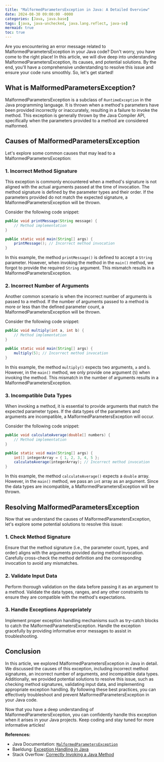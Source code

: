 ```yaml
---
title: "MalformedParametersException in Java: A Detailed Overview"
date: 2024-08-30 09:00:00 -0000
categories: [Java, java.base]
tags: [java, java-unchecked, java.lang.reflect, java-se]
mermaid: true
toc: true
---
```



Are you encountering an error message related to MalformedParametersException in your Java code? Don't worry, you have come to the right place! In this article, we will dive deep into understanding MalformedParametersException, its causes, and potential solutions. By the end, you'll have a comprehensive understanding to resolve this issue and ensure your code runs smoothly. So, let's get started!

## What is MalformedParametersException?

MalformedParametersException is a subclass of `RuntimeException` in the Java programming language. It is thrown when a method's parameters have been provided incorrectly or inaccurately, resulting in a failure to invoke the method. This exception is generally thrown by the Java Compiler API, specifically when the parameters provided to a method are considered malformed.

## Causes of MalformedParametersException

Let's explore some common causes that may lead to a MalformedParametersException:

### 1. Incorrect Method Signature

This exception is commonly encountered when a method's signature is not aligned with the actual arguments passed at the time of invocation. The method signature is defined by the parameter types and their order. If the parameters provided do not match the expected signature, a MalformedParametersException will be thrown.

Consider the following code snippet:

```java
public void printMessage(String message) {
    // Method implementation
}

public static void main(String[] args) {
    printMessage(); // Incorrect method invocation
}
```

In this example, the method `printMessage()` is defined to accept a `String` parameter. However, when invoking the method in the `main()` method, we forgot to provide the required `String` argument. This mismatch results in a MalformedParametersException.

### 2. Incorrect Number of Arguments

Another common scenario is when the incorrect number of arguments is passed to a method. If the number of arguments passed to a method is more or less than the defined parameter count, a MalformedParametersException will be thrown.

Consider the following code snippet:

```java
public void multiply(int a, int b) {
    // Method implementation
}

public static void main(String[] args) {
    multiply(5); // Incorrect method invocation
}
```

In this example, the method `multiply()` expects two arguments, `a` and `b`. However, in the `main()` method, we only provide one argument (`5`) when invoking the method. This mismatch in the number of arguments results in a MalformedParametersException.

### 3. Incompatible Data Types

When invoking a method, it is essential to provide arguments that match the expected parameter types. If the data types of the parameters and arguments are incompatible, a MalformedParametersException will occur.

Consider the following code snippet:

```java
public void calculateAverage(double[] numbers) {
    // Method implementation
}

public static void main(String[] args) {
    int[] integerArray = { 1, 2, 3, 4, 5 };
    calculateAverage(integerArray); // Incorrect method invocation
}
```

In this example, the method `calculateAverage()` expects a `double` array. However, in the `main()` method, we pass an `int` array as an argument. Since the data types are incompatible, a MalformedParametersException will be thrown.

## Resolving MalformedParametersException

Now that we understand the causes of MalformedParametersException, let's explore some potential solutions to resolve this issue:

### 1. Check Method Signature

Ensure that the method signature (i.e., the parameter count, types, and order) aligns with the arguments provided during method invocation. Carefully cross-check the method definition and the corresponding invocation to avoid any mismatches.

### 2. Validate Input Data

Perform thorough validation on the data before passing it as an argument to a method. Validate the data types, ranges, and any other constraints to ensure they are compatible with the method's expectations.

### 3. Handle Exceptions Appropriately

Implement proper exception handling mechanisms such as try-catch blocks to catch the MalformedParametersException. Handle the exception gracefully by providing informative error messages to assist in troubleshooting.

## Conclusion

In this article, we explored MalformedParametersException in Java in detail. We discussed the causes of this exception, including incorrect method signatures, an incorrect number of arguments, and incompatible data types. Additionally, we provided potential solutions to resolve this issue, such as checking method signatures, validating input data, and implementing appropriate exception handling. By following these best practices, you can effectively troubleshoot and prevent MalformedParametersException in your Java code.

Now that you have a deep understanding of MalformedParametersException, you can confidently handle this exception when it arises in your Java projects. Keep coding and stay tuned for more informative articles!

**References:**

- Java Documentation: [`MalformedParametersException`](https://docs.oracle.com/en/java/javase/11/docs/api/java.base/java/lang/reflect/MalformedParametersException.html)
- Baeldung: [Exception Handling in Java](https://www.baeldung.com/java-exceptions)
- Stack Overflow: [Correctly Invoking a Java Method](https://stackoverflow.com/questions/35859288)